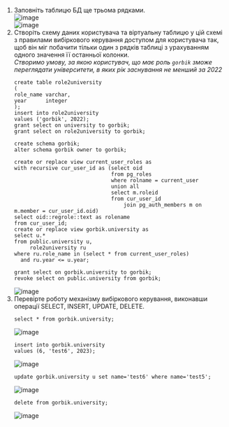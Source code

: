 1. Заповніть таблицю БД ще трьома рядками.  
   ![image](https://user-images.githubusercontent.com/26124396/208247203-1cacceeb-f623-4cdc-b172-700d9c9d2232.png)  
   ![image](https://user-images.githubusercontent.com/26124396/208247296-592d92b8-fca5-47b5-9dc1-8a9cfe35bca1.png)
2. Створіть схему даних користувача та віртуальну таблицю у цій схемі з правилами вибіркового керування доступом для
   користувача так, щоб він міг побачити тільки один з рядків таблиці з урахуванням одного значення її останньої
   колонки.  
   _Створимо умову, за якою користувач, що має роль `gorbik` зможе переглядати університети, в яких рік заснування не
   менший за 2022_  
   ```
   create table role2university
   (
   role_name varchar,
   year      integer
   );
   insert into role2university
   values ('gorbik', 2022);
   grant select on university to gorbik;
   grant select on role2university to gorbik;
   
   create schema gorbik;
   alter schema gorbik owner to gorbik;

   create or replace view current_user_roles as
   with recursive cur_user_id as (select oid
                                  from pg_roles
                                  where rolname = current_user
                                  union all
                                  select m.roleid
                                  from cur_user_id
                                      join pg_auth_members m on m.member = cur_user_id.oid)
   select oid::regrole::text as rolename
   from cur_user_id;
   create or replace view gorbik.university as
   select u.*
   from public.university u,
        role2university ru
   where ru.role_name in (select * from current_user_roles)
     and ru.year <= u.year;
   
   grant select on gorbik.university to gorbik;
   revoke select on public.university from gorbik;
   ```  
   ![image](https://user-images.githubusercontent.com/26124396/208247425-a4bc092d-2a7f-4ca3-8ad9-3f36782a7e65.png)
3. Перевірте роботу механізму вибіркового керування, виконавши операції SELECT, INSERT, UPDATE, DELETE.
   ```
   select * from gorbik.university;
   ```  
   ![image](https://user-images.githubusercontent.com/26124396/208247470-e79b4a13-4b9b-46e9-8c68-1fdf57db9104.png)
   ```
   insert into gorbik.university
   values (6, 'test6', 2023);
   ```
   ![image](https://user-images.githubusercontent.com/26124396/208247574-c0b62803-1e93-4a3c-b407-f3f388325ff6.png)
   ```
   update gorbik.university u set name='test6' where name='test5';
   ```
   ![image](https://user-images.githubusercontent.com/26124396/208247730-533be053-7dee-457d-832b-7d6bc53a5e08.png)
   ```
   delete from gorbik.university;
   ```
   ![image](https://user-images.githubusercontent.com/26124396/208247830-f3abc861-68a6-4f35-a358-82c842fa5690.png)
